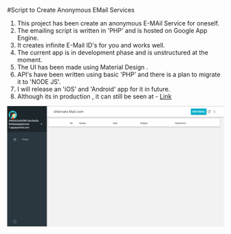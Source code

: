 #Script to Create Anonymous EMail Services

1. This project has been create an anonymous E-MAil Service for oneself.
2. The emailing script is written in 'PHP' and is hosted on Google App Engine.
3. It creates infinite E-Mail ID's for you and works well.
4. The current app is in development phase and is unstructured at the moment.
5. The UI has been made using Material Design .
6. API's  have been written using basic 'PHP' and there is a plan to migrate it to 'NODE JS'.
7. I will release an 'iOS' and 'Android' app for it in future.
8. Although its in production , it can still be seen at - [Link](https://mailing-bindasrishant-1.c9.io/ui/index.php)

![Screenshot](/Screnshot.png?raw=true "Screenshot")